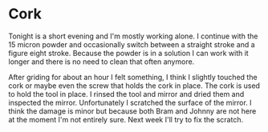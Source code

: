 # Cork
Tonight is a short evening and I'm mostly working alone. I continue with the 15 micron powder and occasionally switch between a straight stroke and a figure eight stroke. Because the powder is in a solution I can work with it longer and there is no need to clean that often anymore.

After griding for about an hour I felt something, I think I slightly touched the cork or maybe even the screw that holds the cork in place. The cork is used to hold the tool in place. I rinsed the tool and mirror and dried them and inspected the mirror. Unfortunately I scratched the surface of the mirror. I think the damage is minor but because both Bram and Johnny are not here at the moment I'm not entirely sure. Next week I'll try to fix the scratch.